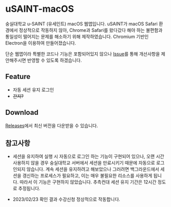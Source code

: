 # uSAINT-macOS

숭실대학교 u-SAINT (유세인트) macOS 웹앱입니다.
uSAINT가 macOS Safari 환경에서 정상적으로 작동하지 않아, Chrome과 Safari를 왔다갔다 해야 하는 불편함과 통일성이 떨어지는 문제를 해소하기 위해 제작하였습니다. Chromium 기반인 Electron을 이용하여 만들어졌습니다.

단순 웹앱이라 특별한 코드나 기능은 포함되어있지 않으나 [Issue](https://github.com/asheswook/uSAINT-macOS/issues)를 통해 개선사항을 제안해주시면 반영할 수 있도록 하겠습니다.

## Feature

-   자동 세션 유지 로그인
-   ~~간지?~~

## Download

[Releases](https://github.com/asheswook/uSAINT-macOS/releases)에서 최신 버전을 다운받을 수 있습니다.

## 참고사항

-   세션을 유지하여 실행 시 자동으로 로그인 하는 기능이 구현되어 있으나, 오랜 시간 사용하지 않을 경우 숭실대학교 서버에서 세션을 만료시키기 때문에 자동으로 로그인되지 않습니다. 계속 세션을 유지하려고 해보았으나 그러려면 백그라운드에서 세션을 갱신하는 프로세스가 필요하고, 이는 매우 불필요한 리소스를 사용하게 됩니다. 따라서 이 기능은 구현하지 않았습니다. 추측컨대 세션 유지 기간은 12시간 정도로 추정됩니다.

- 2023/02/23 확인 결과 수강신청 정상적으로 작동합니다.
